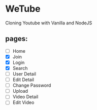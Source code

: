 # WeTube

Cloning Youtube with Vanilla and NodeJS

## pages:

- [ ] Home
- [x] Join
- [x] Login
- [x] Search
- [ ] User Detail
- [ ] Edit Detail
- [ ] Change Password
- [ ] Upload
- [ ] Video Detail
- [ ] Edit Video
